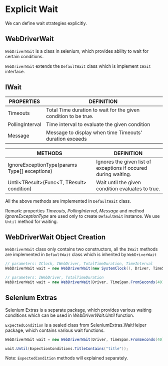 # Explicit Wait

We can define wait strategies explicitly.

## WebDriverWait

`WebDriverWait` is a class in selenium, which provides ability to wait for certain conditions.

`WebDriverWait` extends the `DefaultWait` class which is implement `IWait` interface.

## IWait

|PROPERTIES|DEFINITION|
|----------|----------|
|Timeouts|Total Time duration to wait for the given condition to be true.|
|PollingInterval|Time interval to evaluate the given condition|
|Message|Message to display when time Timeouts' duration exceeds|

|METHODS|DEFINITION|
|----------|----------|
|IgnoreExceptionType(params Type[] exceptions)|Ignores the given list of exceptions if occured during waiting.|
|Until\<TResult>(Func<T, TResult> condition)|Wait until the given condition evaluates to true.|

All the above methods are implemented in `DefaultWait` class.

Remark: properties *Timeouts, PollingInterval, Message* and method *IgnoreExceptionType* are used only to create `DefaultWait` instance. We use `Until` method for waiting.

## WebDriverWait Object Creation

`WebDriverWait` class only contains two constructors, all the `IWait` methods are implemented in `DefaultWait` class which is inherited by `WebDriverWait`

```CS
// parameters: IClock, IWebDriver, TotalTimeDuration, TimeInterval
WebDriverWait wait = new WebDriverWait(new SystemClock(), Driver, TimeSpan.FromSeconds(40), TimeSpan.FromMilliseconds(200));

// parameters: IWebDriver, TotalTimeDuration
WebDriverWait wait = new WebDriverWait(Driver, TimeSpan.FromSeconds(40));
```

## Selenium Extras

Selenium Extras is a separate package, which provides various waiting conditions which can be used in *WebDriverWait.Until* function.

`ExpectedCondition` is a sealed class from SeleniumExtras.WaitHelper package, which contains various wait functions.

```cs
WebDriverWait wait = new WebDriverWait(Driver, TimeSpan.FromSeconds(40));

wait.Until(ExpectionConditions.TitleContains("title"));
```

Note: `ExpectedCondition` methods will explained separately.
